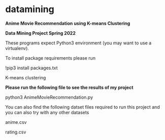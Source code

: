 # datamining

**Anime Movie Recommendation using K-means Clustering**

**Data Mining Project Spring 2022**

These programs expect Python3 environment (you may want to use a virtualenv).

To install package requirements please run

!pip3 install packages.txt

K-means clustering

**Please run the following file to see the results of my project**

python3 AnimeMovieRecommendation.py

You can also find the following datset files required to run  this project and you can also try with any other datasets

anime.csv

rating.csv
